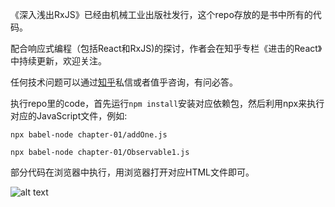 《深入浅出RxJS》已经由机械工业出版社发行，这个repo存放的是书中所有的代码。

配合响应式编程（包括React和RxJS)的探讨，作者会在知乎专栏《进击的React》中持续更新，欢迎关注。

任何技术问题可以通过[知乎](https://www.zhihu.com/people/morgancheng)私信或者值乎咨询，有问必答。

执行repo里的code，首先运行`npm install`安装对应依赖包，然后利用npx来执行对应的JavaScript文件，例如:

```
npx babel-node chapter-01/addOne.js

npx babel-node chapter-01/Observable1.js
```

部分代码在浏览器中执行，用浏览器打开对应HTML文件即可。

![alt text](https://github.com/mocheng/dissecting-rxjs/blob/master/dissect_rxjs.jpg)


